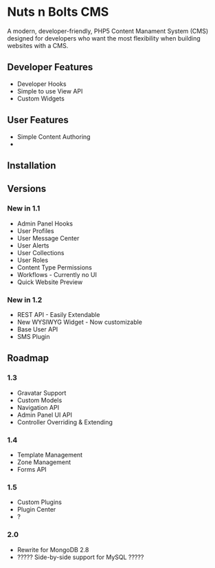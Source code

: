 Nuts n Bolts CMS
================

A modern, developer-friendly, PHP5 Content Manament System (CMS) designed for developers who want the most flexibility when building websites with a CMS.

Developer Features
--------
* Developer Hooks
* Simple to use View API
* Custom Widgets


User Features
-------------
* Simple Content Authoring
* 


Installation
------------






Versions
--------

### New in 1.1

* Admin Panel Hooks
* User Profiles
* User Message Center
* User Alerts
* User Collections
* User Roles
* Content Type Permissions
* Workflows - Currently no UI
* Quick Website Preview


### New in 1.2

* REST API - Easily Extendable
* New WYSIWYG Widget - Now customizable
* Base User API
* SMS Plugin


Roadmap
-------

### 1.3

* Gravatar Support
* Custom Models
* Navigation API
* Admin Panel UI API
* Controller Overriding & Extending

### 1.4
* Template Management
* Zone Management
* Forms API

### 1.5
* Custom Plugins
* Plugin Center
* ?

### 2.0

* Rewrite for MongoDB 2.8
* ????? Side-by-side support for MySQL ?????